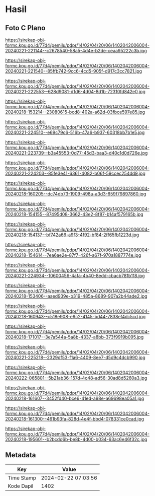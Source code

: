 # Hasil

## Foto C Plano

https://sirekap-obj-formc.kpu.go.id/77d4/pemilu/pdpr/14/02/04/20/06/1402042006004-20240221-221144--c2678540-58a5-4d4e-b2de-ceaa95222c3b.jpg

https://sirekap-obj-formc.kpu.go.id/77d4/pemilu/pdpr/14/02/04/20/06/1402042006004-20240221-221540--85ffb742-9cc6-4cd5-905f-d917c3cc7821.jpg

https://sirekap-obj-formc.kpu.go.id/77d4/pemilu/pdpr/14/02/04/20/06/1402042006004-20240221-222553--628d9081-d1d6-4d04-8d1b-72310fd842e0.jpg

https://sirekap-obj-formc.kpu.go.id/77d4/pemilu/pdpr/14/02/04/20/06/1402042006004-20240218-153214--23080615-bcd8-402a-a62d-03fbce597e85.jpg

https://sirekap-obj-formc.kpu.go.id/77d4/pemilu/pdpr/14/02/04/20/06/1402042006004-20240221-224510--e69c79c6-516b-47a6-b937-60318bb7b1e5.jpg

https://sirekap-obj-formc.kpu.go.id/77d4/pemilu/pdpr/14/02/04/20/06/1402042006004-20240221-223739--b3a45553-0d77-45d3-baa3-d40c1d0d726e.jpg

https://sirekap-obj-formc.kpu.go.id/77d4/pemilu/pdpr/14/02/04/20/06/1402042006004-20240221-224203--85fe3e41-6361-4082-b06f-59ccec254dd9.jpg

https://sirekap-obj-formc.kpu.go.id/77d4/pemilu/pdpr/14/02/04/20/06/1402042006004-20240218-160205--dc74db73-1909-498a-a3d3-659f79897860.jpg

https://sirekap-obj-formc.kpu.go.id/77d4/pemilu/pdpr/14/02/04/20/06/1402042006004-20240218-154155--87495d08-3662-43e2-8f87-b14af579165b.jpg

https://sirekap-obj-formc.kpu.go.id/77d4/pemilu/pdpr/14/02/04/20/06/1402042006004-20240218-154137--bf742a66-a9f3-4f92-bf84-2ff65fb1223d.jpg

https://sirekap-obj-formc.kpu.go.id/77d4/pemilu/pdpr/14/02/04/20/06/1402042006004-20240218-154614--7ea6ae2e-87f7-426f-a67f-970a1887774e.jpg

https://sirekap-obj-formc.kpu.go.id/77d4/pemilu/pdpr/14/02/04/20/06/1402042006004-20240221-224934--10600456-4afa-4b40-8edd-cbacb781b118.jpg

https://sirekap-obj-formc.kpu.go.id/77d4/pemilu/pdpr/14/02/04/20/06/1402042006004-20240218-153406--aaed939e-b319-485a-8689-907a2b44ade2.jpg

https://sirekap-obj-formc.kpu.go.id/77d4/pemilu/pdpr/14/02/04/20/06/1402042006004-20240218-160943--c518e908-e9c2-4145-bd44-7838ef4dc5cd.jpg

https://sirekap-obj-formc.kpu.go.id/77d4/pemilu/pdpr/14/02/04/20/06/1402042006004-20240218-171017--3e7a544a-5a8b-4337-a8bb-373f9919b095.jpg

https://sirekap-obj-formc.kpu.go.id/77d4/pemilu/pdpr/14/02/04/20/06/1402042006004-20240221-225218--2329df53-f1a6-4409-8ee7-d5d9c4dcb990.jpg

https://sirekap-obj-formc.kpu.go.id/77d4/pemilu/pdpr/14/02/04/20/06/1402042006004-20240222-065801--5b21ab36-157d-4c48-ad56-30ad8d5260a3.jpg

https://sirekap-obj-formc.kpu.go.id/77d4/pemilu/pdpr/14/02/04/20/06/1402042006004-20240218-161607--3452fd40-bce6-41ed-a98e-a69698ea05a1.jpg

https://sirekap-obj-formc.kpu.go.id/77d4/pemilu/pdpr/14/02/04/20/06/1402042006004-20240218-161300--461b93fa-828d-4e4f-bbd4-078331ce0cad.jpg

https://sirekap-obj-formc.kpu.go.id/77d4/pemilu/pdpr/14/02/04/20/06/1402042006004-20240218-195601--b2bcdd6b-be8b-4d00-b034-63ac6e46f32c.jpg


## Metadata

| Key        | Value               |
| ---------- | ------------------- |
| Time Stamp | 2024-02-22 07:03:56 |
| Kode Dapil | 1402                |



